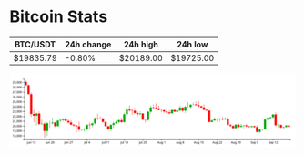 # Bitcoin Stats

BTC/USDT|24h change|24h high|24h low|
|---|---|---|---|
|$19835.79|-0.80%|$20189.00|$19725.00|

<img src="./chart.svg">
